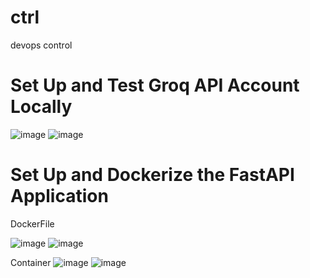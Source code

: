 # ctrl
devops control


# Set Up and Test Groq API Account Locally 

![image](https://github.com/hassane28/ctrl/assets/170402561/2c3045f6-ba6c-4a55-932c-ba025409c67b)
![image](https://github.com/hassane28/ctrl/assets/170402561/4363e4f2-48ff-4cad-85df-358f54d9a550)

# Set Up and Dockerize the FastAPI Application

  DockerFile

![image](https://github.com/hassane28/ctrl/assets/170402561/35ca8dc3-dd7f-4f71-b980-accf4175b2a9)
![image](https://github.com/hassane28/ctrl/assets/170402561/35ca8dc3-dd7f-4f71-b980-accf4175b2a9)

  Container
![image](https://github.com/hassane28/ctrl/assets/170402561/ba9e73be-98fa-413d-9a44-27a746675e47)
![image](https://github.com/hassane28/ctrl/assets/170402561/ba9e73be-98fa-413d-9a44-27a746675e47)


